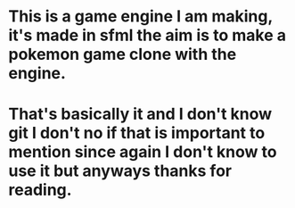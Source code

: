 # This is a game engine I am making, it's made in sfml the aim is to make a pokemon game clone with the engine.
# That's basically it and I don't know git I don't no if that is important to mention since again I don't know to use it but anyways thanks for reading. 
